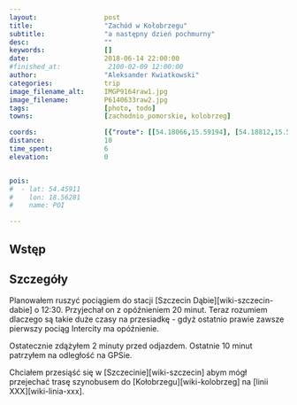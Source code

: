 ```yaml
---
layout:                 post
title:                  "Zachód w Kołobrzegu"
subtitle:               "a następny dzień pochmurny"
desc:                   ""
keywords:               []
date:                   2018-06-14 22:00:00
#finished_at:            2100-02-09 12:00:00
author:                 "Aleksander Kwiatkowski"
categories:             trip
image_filename_alt:     IMGP9164raw1.jpg
image_filename:         P6140633raw2.jpg
tags:                   [photo, todo]
towns:                  [zachodnio_pomorskie, kolobrzeg]

coords:                 [{"route": [[54.18066,15.59194], [54.18812,15.59186], [54.18671,15.57306], [54.18716,15.55362], [54.18493,15.55418]], "type": "hike"}]
distance:               10
time_spent:             6
elevation:              0


pois:
#  - lat: 54.45911
#    lon: 18.56281
#    name: POI

---
```



## Wstęp

## Szczegóły

Planowałem ruszyć pociągiem do stacji [Szczecin Dąbie][wiki-szczecin-dabie]
o 12:30. Przyjechał on z opóźnieniem 20 minut.
Teraz rozumiem dlaczego są takie duże czasy na przesiadkę - gdyż ostatnio prawie
zawsze pierwszy pociąg Intercity ma opóźnienie.

Ostatecznie zdążyłem 2 minuty przed odjazdem. Ostatnie 10 minut
patrzyłem na odległość na GPSie.

Chciałem przesiąść się w [Szczecinie][wiki-szczecin] abym mógł
przejechać trasę szynobusem do [Kołobrzegu][wiki-kolobrzeg]
na [linii XXX][wiki-linia-xxx].
